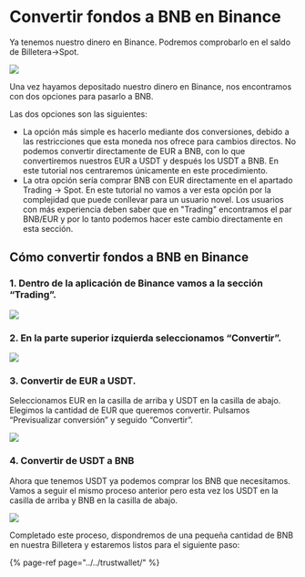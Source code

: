 # Convertir fondos a BNB en Binance

Ya tenemos nuestro dinero en Binance. Podremos comprobarlo en el saldo de Billetera→Spot.



![](https://lh4.googleusercontent.com/dUZ_octQjZ1sQaI4h8i3_YiDm4zw_ZpRg1rcclVoCpESuVck6hSSY6wjQV1lApc4YFjyqyOm8NHEYMevoJDoutuosnmm90QdqT8j4ARHViQPnK-EvynDu0pfC7dkO_emSMYHfsu4)



Una vez hayamos depositado nuestro dinero en Binance, nos encontramos con dos opciones para pasarlo a BNB. 

Las dos opciones son las siguientes:

* La opción más simple es hacerlo mediante dos conversiones, debido a las restricciones que esta moneda nos ofrece para cambios directos. No podemos convertir directamente de EUR a BNB, con lo que convertiremos nuestros EUR a USDT y después los USDT a BNB. En este tutorial nos centraremos únicamente en este procedimiento.
* La otra opción sería comprar BNB con EUR directamente en el apartado   Trading → Spot. En este tutorial no vamos a ver esta opción por la complejidad que puede conllevar para un usuario novel. Los usuarios con más experiencia deben saber que en "Trading" encontramos el par BNB/EUR y por lo tanto podemos hacer este cambio directamente en esta sección.

## Cómo convertir fondos a BNB en Binance

### 1. Dentro de la aplicación de Binance vamos a la sección “Trading”.



![](https://lh5.googleusercontent.com/n1iyQNjtlvhdVe2a_9RSPWiRafcQqIYoQd3BhmAKGRI7Bp1Yc2Ki5cDA7yKGBIuDiQtUIT55jeZoM4sIjm9syFqD9hMjMaT1zp3pPni4-7jnGhwgms2wlDLxDZijlglORD54UFx0)

### 

### 2. En la parte superior izquierda seleccionamos “Convertir”.



![](https://lh4.googleusercontent.com/kL81b-WNhGx4_hYe3M64lgIHVcoBNoK9hGegHYI_32XzGW0bFpJeD03juBf4QjJLzMatXpEbE4BIIS_9kzZFjRvGtsU2F_Xh4B6antsGRVVcTsGOAkltI5mXQYahSW_wU7JQmUjf)

### 

### 3. Convertir de EUR a USDT.

Seleccionamos EUR en la casilla de arriba y USDT en la casilla de abajo. Elegimos la cantidad de EUR que queremos convertir. Pulsamos “Previsualizar conversión” y seguido “Convertir”.



![](https://lh3.googleusercontent.com/UcOV662yhAnCEuumZfx-nH0rElTdfzMCs7H0zG2jNswN_iGFsdr8HThnw9rQGuuVJNhWupfB1slfSTrtVzpo6HeIAVb2mlATw7Rs1MC1FKhxDSDfIEmMS3tT-9z-yFBF71FAqBwM)

### 4. Convertir de USDT a BNB

Ahora que tenemos USDT ya podemos comprar los BNB que necesitamos. Vamos a seguir el mismo proceso anterior pero esta vez los USDT en la casilla de arriba y BNB en la casilla de abajo.



![](https://lh4.googleusercontent.com/P0HEP9XDbW6sfrkBvu1vRoDtCYy2UNGpofF1YOeU8sSM_yHtXj8mnNIbb8nPl8kh6tGSZEjNhmNJDzfQTedVEBGAPsqwDTnvMf4OB-WJJ8R9ZzImEMvYf9IOrWfnrxxjmISq4g3q)



Completado este proceso, dispondremos de una pequeña cantidad de BNB en nuestra Billetera y estaremos listos para el siguiente paso:

{% page-ref page="../../trustwallet/" %}



  


